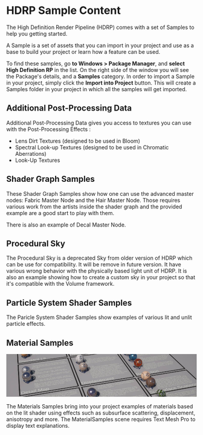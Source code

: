 # HDRP Sample Content

The High Definition Render Pipeline (HDRP) comes with a set of Samples to help you getting started.

A Sample is a set of assets that you can import in your project and use as a base to build your project or learn how a feature can be used.

To find these samples, go **to Windows > Package Manager**, and **select High Definition RP** in the list. On the right side of the window you will see the Package's details, and a **Samples** category. In order to import a Sample in your project, simply click the **Import into Project** button. This will create a Samples folder in your project in which all the samples will get imported.

## Additional Post-Processing Data

Additional Post-Processing Data gives you access to textures you can use with the Post-Processing Effects :

- Lens Dirt Textures (designed to be used in Bloom)
- Spectral Look-up Textures (designed to be used in Chromatic Aberrations)
- Look-Up Textures

## Shader Graph Samples

These Shader Graph Samples show how one can use the advanced master nodes: Fabric Master Node and the Hair Master Node. Those requires various work from the artists inside the shader graph and the provided example are a good start to play with them.

 There is also an example of Decal Master Node.

## Procedural Sky

The Procedural Sky is a deprecated Sky from older version of HDRP which can be use for compatibility. It will be remove in future version. It have various wrong behavior with the physically based light unit of HDRP. It is also an example showing how to create a custom sky in your project so that it's compatible with the Volume framework.

## Particle System Shader Samples

The Paricle System Shader Samples show examples of various lit and unlit particle effects.

## Material Samples

![Material Samples](Images/MaterialSamples.png)

The Materials Samples bring into your project examples of materials based on the lit shader using effects such as subsurface scattering, displacement, anisotropy and more. The MaterialSamples scene requires Text Mesh Pro to display text explanations.

